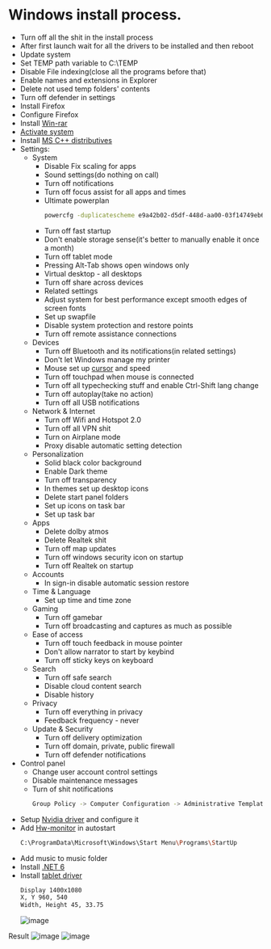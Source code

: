 # Windows install process.
* Turn off all the shit in the install process
* After first launch wait for all the drivers to be installed and then reboot
* Update system
* Set TEMP path variable to C:\TEMP
* Disable File indexing(close all the programs before that)
* Enable names and extensions in Explorer
* Delete not used temp folders' contents
* Turn off defender in settings
* Install Firefox
* Configure Firefox
* Install [Win-rar](https://www.rarlab.com/)
* [Activate system](https://github.com/massgravel/Microsoft-Activation-Scripts)
* Install [MS C++ distributives](https://www.techpowerup.com/download/visual-c-redistributable-runtime-package-all-in-one/)
* Settings:
  * System
    * Disable Fix scaling for apps 
    * Sound settings(do nothing on call)
    * Turn off notifications
    * Turn off focus assist for all apps and times
    * Ultimate powerplan
      ```bash
      powercfg -duplicatescheme e9a42b02-d5df-448d-aa00-03f14749eb61
      ```
    * Turn off fast startup
    * Don't enable storage sense(it's better to manually enable it once a month)
    * Turn off tablet mode
    * Pressing Alt-Tab shows open windows only
    * Virtual desktop - all desktops
    * Turn off share across devices
    * Related settings
    * Adjust system for best performance except smooth edges of screen fonts
    * Set up swapfile
    * Disable system protection and restore points
    * Turn off remote assistance connections
  * Devices
    * Turn off Bluetooth and its notifications(in related settings)
    * Don't let Windows manage my printer
    * Mouse set up [cursor](https://github.com/searayeah/searayeah/tree/main/SystemsSetup/EverSummerCursors) and speed
    * Turn off touchpad when mouse is connected
    * Turn off all typechecking stuff and enable Ctrl-Shift lang change
    * Turn off autoplay(take no action)
    * Turn off all USB notifications
  * Network & Internet
    * Turn off Wifi and Hotspot 2.0
    * Turn off all VPN shit
    * Turn on Airplane mode
    * Proxy disable automatic setting detection
  * Personalization
    * Solid black color background
    * Enable Dark theme
    * Turn off transparency
    * In themes set up desktop icons
    * Delete start panel folders
    * Set up icons on task bar
    * Set up task bar
  * Apps
    * Delete dolby atmos
    * Delete Realtek shit
    * Turn off map updates
    * Turn off windows security icon on startup
    * Turn off Realtek on startup
  * Accounts
    * In sign-in disable automatic session restore
  * Time & Language
    * Set up time and time zone
  * Gaming
    * Turn off gamebar
    * Turn off broadcasting and captures as much as possible
  * Ease of access
    * Turn off touch feedback in mouse pointer
    * Don't allow narrator to start by keybind
    * Turn off sticky keys on keyboard
  * Search
    * Turn off safe search
    * Disable cloud content search
    * Disable history
  * Privacy
    * Turn off everything in privacy
    * Feedback frequency - never
  * Update & Security
    * Turn off delivery optimization
    * Turn off domain, private, public firewall
    * Turn off defender notifications
* Control panel
  * Change user account control settings
  * Disable maintenance messages
  * Turn of shit notifications
    ```bash
    Group Policy -> Computer Configuration -> Administrative Templates -> Windows Components -> Windows Security -> Notifications -> Hide all notifications
    ```
* Setup [Nvidia driver](https://www.nvidia.com/Download/index.aspx) and configure it
* Add [Hw-monitor](https://www.cpuid.com/softwares/hwmonitor.html) in autostart
  ```bash
  C:\ProgramData\Microsoft\Windows\Start Menu\Programs\StartUp
  ```
* Add music to music folder
* Install [.NET 6](https://dotnet.microsoft.com/en-us/download/dotnet/6.0/runtime)
* Install [tablet driver](https://github.com/OpenTabletDriver/OpenTabletDriver)
  ```bash
  Display 1400x1080
  X, Y 960, 540
  Width, Height 45, 33.75
  ```
  ![image](https://user-images.githubusercontent.com/57370975/149550891-54b3b5a6-e3eb-46ae-9742-4cdd168dfa22.png)


Result
![image](https://user-images.githubusercontent.com/57370975/149563095-02ab4ad9-50d4-479e-a0bb-694e727910da.png)
![image](https://user-images.githubusercontent.com/57370975/146675437-052a1105-ad9d-47ec-8f37-24685badfaa1.png)

